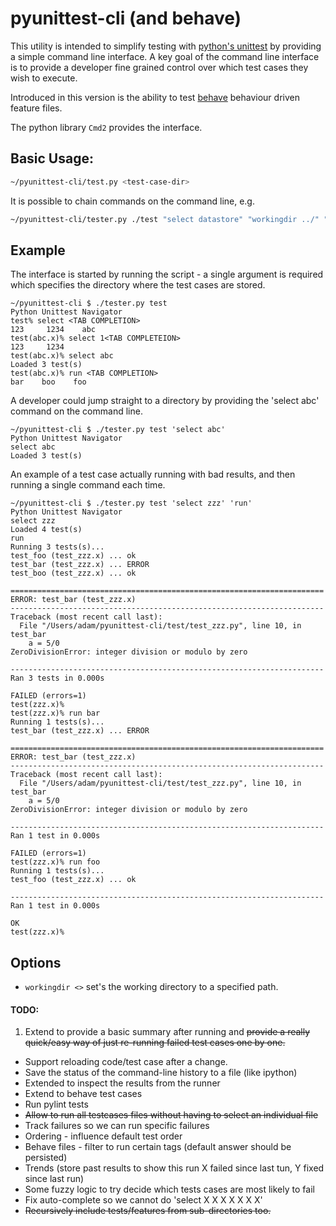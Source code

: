 # pyunittest-cli (and behave)

This utility is intended to simplify testing with [python's unittest](https://docs.python.org/2/library/unittest.html) by providing a simple command line interface. A key goal of the command line interface is to provide a developer fine grained control over which test cases they wish to execute.

Introduced in this version is the ability to test [behave](https://github.com/behave/behave) behaviour driven feature files.

The python library `Cmd2` provides the interface.


## Basic Usage:

```bash
~/pyunittest-cli/test.py <test-case-dir>
```


It is possible to chain commands on the command line, e.g.

```bash
~/pyunittest-cli/tester.py ./test "select datastore" "workingdir ../" "run"
```



## Example

The interface is started by running the script - a single argument is required which specifies the directory where the test cases are stored.

```
~/pyunittest-cli $ ./tester.py test
Python Unittest Navigator
test% select <TAB COMPLETION>
123     1234    abc
test(abc.x)% select 1<TAB COMPLETEION>
123     1234
test(abc.x)% select abc
Loaded 3 test(s)
test(abc.x)% run <TAB COMPLETION>
bar    boo    foo

```


A developer could jump straight to a directory by providing the 'select abc' command on the command line.

```
~/pyunittest-cli $ ./tester.py test 'select abc'
Python Unittest Navigator
select abc
Loaded 3 test(s)
```

An example of a test case actually running with bad results, and then running a single command each time.

```
~/pyunittest-cli $ ./tester.py test 'select zzz' 'run'
Python Unittest Navigator
select zzz
Loaded 4 test(s)
run
Running 3 tests(s)...
test_foo (test_zzz.x) ... ok
test_bar (test_zzz.x) ... ERROR
test_boo (test_zzz.x) ... ok

======================================================================
ERROR: test_bar (test_zzz.x)
----------------------------------------------------------------------
Traceback (most recent call last):
  File "/Users/adam/pyunittest-cli/test/test_zzz.py", line 10, in test_bar
    a = 5/0
ZeroDivisionError: integer division or modulo by zero

----------------------------------------------------------------------
Ran 3 tests in 0.000s

FAILED (errors=1)
test(zzz.x)%
test(zzz.x)% run bar
Running 1 tests(s)...
test_bar (test_zzz.x) ... ERROR

======================================================================
ERROR: test_bar (test_zzz.x)
----------------------------------------------------------------------
Traceback (most recent call last):
  File "/Users/adam/pyunittest-cli/test/test_zzz.py", line 10, in test_bar
    a = 5/0
ZeroDivisionError: integer division or modulo by zero

----------------------------------------------------------------------
Ran 1 test in 0.000s

FAILED (errors=1)
test(zzz.x)% run foo
Running 1 tests(s)...
test_foo (test_zzz.x) ... ok

----------------------------------------------------------------------
Ran 1 test in 0.000s

OK
test(zzz.x)%
```



## Options

- `workingdir <>` set's the working directory to a specified path.




#### TODO:

1. Extend to provide a basic summary after running and ~~provide a really quick/easy way of just re-running failed test cases one by one.~~
- Support reloading code/test case after a change.
- Save the status of the command-line history to a file (like ipython)
- Extended to inspect the results from the runner 
- Extend to behave test cases
- Run pylint tests
- ~~Allow to run all testcases files without having to select an individual file~~
- Track failures so we can run specific failures
- Ordering - influence default test order
- Behave files - filter to run certain tags (default answer should be persisted)
- Trends (store past results to show this run X failed since last tun, Y fixed since last run)
- Some fuzzy logic to try decide which tests cases are most likely to fail
- Fix auto-complete so we cannot do 'select X X X X X X X'
- ~~Recursively include tests/features from sub-directories too.~~
